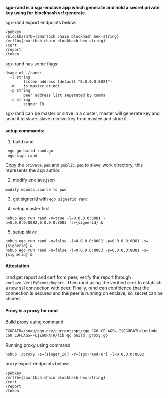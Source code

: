 **sgx-rand is a sgx-enclave app which generate and hold a secret private key using for blockhash vrf generate.**

sgx-rand export endpoints below:

```
/pubkey
/blockhash?b={smartbch chain blockhash hex-string}
/vrf?b={smartbch chain blockhash hex-string}
/cert
/report
/token
```

sgx-rand has some flags:

```
Usage of ./rand:
  -l string
    	listen address (default "0.0.0.0:8081")
  -m	is master or not
  -p string
    	peer address list seperated by comma
  -s string
    	signer ID
```

sgx-rand can be master or slave in a cluster, master will generate key and send it to slave. slave receive key from master and store it.

#### setup commands:

1. build rand

```
 ego-go build rand.go
 ego-sign rand
```

Copy the `private.pem` and `public.pem` to slave work directory, this represents the app author.

2. modify enclave.json

```
modify mounts.source to pwd
```

3. get signerid with `ego signerid rand`

4. setup master first

```
nohup ego run rand -m=true -l=0.0.0.0:8081 -p=0.0.0.0:8082,0.0.0.0:8083 -s={signerid} &
```

5. setup slave

```
nohup ego run rand -m=false -l=0.0.0.0:8082 -p=0.0.0.0:8081 -s={signerid} &
nohup ego run rand -m=false -l=0.0.0.0:8083 -p=0.0.0.0:8081 -s={signerid} &
```

#### Attestation

rand get report and cert from peer, verify the report through `enclave.VerifyRemoteReport`. Then rand using the verified `cert` to establish a new ssl connection with peer. Finally, rand can confidence that the connection is secured and the peer is running on enclave, so secret can be shared.



#### Proxy is a proxy for rand

Build proxy using command

```
EGOPATH=/snap/ego-dev/current/opt/ego CGO_CFLAGS=-I$EGOPATH/include CGO_LDFLAGS=-L$EGOPATH/lib go build  proxy.go
```

Running proxy using command

```
nohup ./proxy -s=[singer_id] -r=[sgx-rand-ur] -l=0.0.0.0:8082
```

proxy export endpoints below:

```
/pubkey
/vrf?b={smartbch chain blockhash hex-string}
/cert
/report
/token
```

